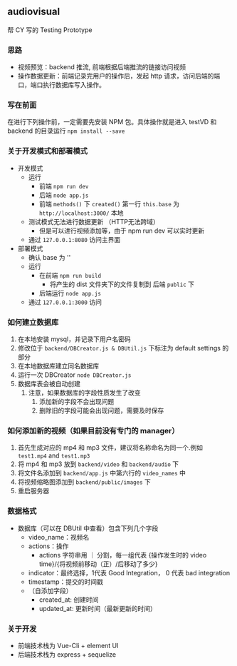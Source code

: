 audiovisual
-------
帮 CY 写的 Testing Prototype
### 思路
- 视频预览：backend 推流, 前端根据后端推流的链接访问视频
- 操作数据更新：前端记录完用户的操作后，发起 http 请求，访问后端的端口，端口执行数据库写入操作。
### 写在前面
在进行下列操作前，一定需要先安装 NPM 包。具体操作就是进入 testVD 和 backend 的目录运行
`npm install --save`
### 关于开发模式和部署模式
- 开发模式
  - 运行
    - 前端 `npm run dev`
    - 后端 `node app.js`
    - 前端 `methods()` 下 `created()` 第一行 `this.base` 为 `http://localhost:3000/` 本地
  - 测试模式无法进行数据更新 （HTTP无法跨域）
    - 但是可以进行视频添加等，由于 npm run dev 可以实时更新
  - 通过 `127.0.0.1:8080` 访问主界面
- 部署模式
  - 确认 base 为 ''
  - 运行
    - 在前端 `npm run build` 
      - 将产生的 dist 文件夹下的文件复制到 后端 `public` 下
    - 后端运行 `node app.js`
  - 通过 `127.0.0.1:3000` 访问

### 如何建立数据库
1. 在本地安装 mysql，并记录下用户名密码
2. 修改位于 `backend/DBCreator.js & DBUtil.js` 下标注为 default settings 的部分
3. 在本地数据库建立同名数据库
4. 运行一次 DBCreator `node DBCreator.js`
5. 数据库表会被自动创建
   1. 注意，如果数据库的字段性质发生了改变
      1. 添加新的字段不会出现问题
      2. 删除旧的字段可能会出现问题，需要及时保存
   
### 如何添加新的视频（如果目前没有专门的 manager）
1. 首先生成对应的 mp4 和 mp3 文件，建议将名称命名为同一个.例如 `test1.mp4` and `test1.mp3`
2. 将 mp4 和 mp3 放到 `backend/video` 和 `backend/audio` 下
3. 将文件名添加到 `backend/app.js` 中第六行的 `video_names` 中
4. 将视频缩略图添加到 `backend/public/images` 下
5. 重启服务器

### 数据格式
- 数据库（可以在 DBUtil 中查看）包含下列几个字段
  - video_name：视频名
  - actions：操作
    - actions 字符串用 ｜ 分割，每一组代表 {操作发生时的 video time}/{将视频前移动（正）/后移动了多少}
  - indicator：最终选择，1代表 Good Integration， 0 代表 bad integration
  - timestamp：提交的时间戳
  - （自添加字段）
    - created_at: 创建时间
    - updated_at: 更新时间（最新更新的时间）

### 关于开发
- 前端技术栈为 Vue-Cli + element UI
- 后端技术栈为 express + sequelize